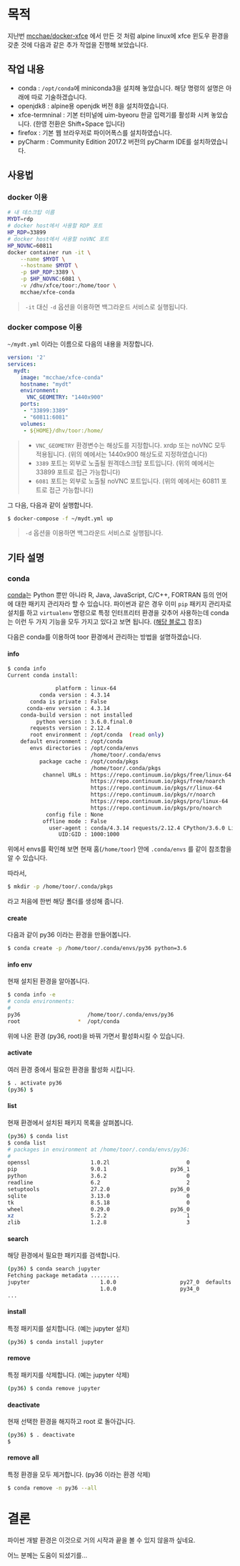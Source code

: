#  목적

지난번 [mcchae/docker-xfce](https://github.com/mcchae/docker-xfce) 에서 만든 것 처럼 alpine linux에 xfce 윈도우 환경을 갖춘 것에 다음과 같은 추가 작업을 진행해 보았습니다.

## 작업 내용

* conda : `/opt/conda`에 miniconda3을 설치해 놓았습니다. 해당 명령의 설명은 아래에 따로 기술하겠습니다.
* openjdk8 : alpine용 openjdk 버전 8을 설치하였습니다.
* xfce-termninal : 기본 터미널에 uim-byeoru 한글 입력기를 활성화 시켜 놓았습니다. (한영 전환은 Shift+Space 입니다)
* firefox : 기본 웹 브라우저로 파이어폭스를 설치하였습니다.
* pyCharm : Community Edition 2017.2 버전의 pyCharm IDE를 설치하였습니다.


## 사용법

### docker 이용

```bash
# 내 데스크탑 이름
MYDT=rdp
# docker host에서 사용할 RDP 포트
HP_RDP=33899
# docker host에서 사용할 noVNC 포트
HP_NOVNC=60811
docker container run -it \
	--name $MYDT \
	--hostname $MYDT \
	-p $HP_RDP:3389 \
	-p $HP_NOVNC:6081 \
	-v /dhv/xfce/toor:/home/toor \
	mcchae/xfce-conda
```

> `-it` 대신 `-d` 옵션을 이용하면 백그라운드 서비스로 실행됩니다.

### docker compose 이용

`~/mydt.yml` 이라는 이름으로 다음의 내용을 저장합니다.

``` yaml
version: '2'
services:
  mydt:
    image: "mcchae/xfce-conda"
    hostname: "mydt"
    environment:
      VNC_GEOMETRY: "1440x900"
    ports:
     - "33899:3389"
     - "60811:6081"
    volumes:
     - ${HOME}/dhv/toor:/home/
```

> * `VNC_GEOMETRY` 환경변수는 해상도를 지정합니다. xrdp 또는 noVNC 모두 적용됩니다. (위의 예에서는 1440x900 해상도로 지정하였습니다)
> * `3389` 포트는 외부로 노출될 원격데스크탑 포트입니다. (위의 예에서는 33899 포트로 접근 가능합니다)
> * `6081` 포트는 외부로 노출될 noVNC 포트입니다. (위의 예에서는 60811 포트로 접근 가능합니다)

그 다음, 다음과 같이 실행합니다.

```sh
$ docker-compose -f ~/mydt.yml up
```

> `-d` 옵션을 이용하면 백그라운드 서비스로 실행됩니다.

## 기타 설명

### conda

[conda](https://conda.io/docs/intro.html)는 Python 뿐만 아니라 R, Java, JavaScript, C/C++, FORTRAN 등의 언어에 대한 패키지 관리자라 할 수 있습니다. 파이썬과 같은 경우 이미 `pip` 패키지 관리자로 설치를 하고 `virtualenv` 명령으로 특정 인터프리터 환경을 갖추어 사용하는데 conda는 이런 두 가지 기능을 모두 가지고 있다고 보면 됩니다. ([해당 블로그](http://mcchae.egloos.com/11267105) 참조)

다음은 conda를 이용하여 toor 환경에서 관리하는 방법을 설명하겠습니다.

#### info

```sh
$ conda info
Current conda install:

               platform : linux-64
          conda version : 4.3.14
       conda is private : False
      conda-env version : 4.3.14
    conda-build version : not installed
         python version : 3.6.0.final.0
       requests version : 2.12.4
       root environment : /opt/conda  (read only)
    default environment : /opt/conda
       envs directories : /opt/conda/envs
                          /home/toor/.conda/envs
          package cache : /opt/conda/pkgs
                          /home/toor/.conda/pkgs
           channel URLs : https://repo.continuum.io/pkgs/free/linux-64
                          https://repo.continuum.io/pkgs/free/noarch
                          https://repo.continuum.io/pkgs/r/linux-64
                          https://repo.continuum.io/pkgs/r/noarch
                          https://repo.continuum.io/pkgs/pro/linux-64
                          https://repo.continuum.io/pkgs/pro/noarch
            config file : None
           offline mode : False
             user-agent : conda/4.3.14 requests/2.12.4 CPython/3.6.0 Linux/4.9.36-moby / glibc/2.25
                UID:GID : 1000:1000
```

위에서 envs를 확인해 보면 현재 홈(`/home/toor`) 안에 `.conda/envs` 를 같이 참조함을 알 수 있습니다.

따라서,

```sh
$ mkdir -p /home/toor/.conda/pkgs
```
라고 처음에 한번 해당 폴더를 생성해 줍니다.

#### create

다음과 같이 py36 이라는 환경을 만들어봅니다.

```sh
$ conda create -p /home/toor/.conda/envs/py36 python=3.6
```

#### info env
현재 설치된 환경을 알아봅니다.

```sh
$ conda info -e
# conda environments:
#
py36                     /home/toor/.conda/envs/py36
root                  *  /opt/conda
```
위에 나온 환경 (py36, root)을 바꿔 가면서 활성화시킬 수 있습니다.

#### activate
여러 환경 중에서 필요한 환경을 활성화 시킵니다.

```sh
$ . activate py36
(py36) $
```

#### list
현재 환경에서 설치된 패키지 목록을 살펴봅니다.

```sh
(py36) $ conda list
$ conda list
# packages in environment at /home/toor/.conda/envs/py36:
#
openssl                   1.0.2l                        0  
pip                       9.0.1                    py36_1  
python                    3.6.2                         0  
readline                  6.2                           2  
setuptools                27.2.0                   py36_0  
sqlite                    3.13.0                        0  
tk                        8.5.18                        0  
wheel                     0.29.0                   py36_0  
xz                        5.2.2                         1  
zlib                      1.2.8                         3  
```

#### search
해당 환경에서 필요한 패키지를 검색합니다.

```sh
(py36) $ conda search jupyter
Fetching package metadata .........
jupyter                      1.0.0                    py27_0  defaults        
                             1.0.0                    py34_0
...
```

#### install
특정 패키지를 설치합니다. (예는 jupyter 설치)

```sh
(py36) $ conda install jupyter
```

#### remove
특정 패키지를 삭제합니다. (예는 jupyter 삭제)

```sh
(py36) $ conda remove jupyter
```

#### deactivate
현재 선택한 환경을 해지하고 root 로 돌아갑니다.

```sh
(py36) $ . deactivate
$
```

#### remove all
특정 환경을 모두 제거합니다. (py36 이라는 환경 삭제)

```sh
$ conda remove -n py36 --all
```

# 결론

파이썬 개발 환경은 이것으로 거의 시작과 끝을 볼 수 있지 않을까 싶네요.

어느 분께는 도움이 되셨기를...


